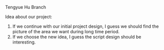 Tengyue Hu Branch

Idea about our project:
1. If we continue with our initial project design, I guess we should find the picture of the area we want during long time period.
2. If we choose the new idea, I guess the script design should be interesting.
